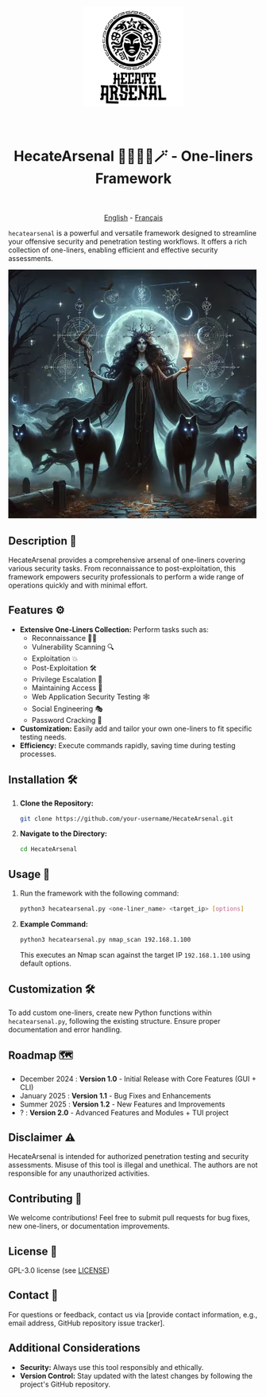 <h1 align="center">
  <img src="img/logo.png" alt="HecateArsenal" width="200px">
  <br>
</h1>

<h1 align="center">
  <br>
    HecateArsenal 🧙🏻‍♀️🔮🪄 - One-liners Framework
  <br>
  <br>
</h1>

<p align="center">
  <a href="https://github.com/Orangiuss/HecateArsenal/blob/main/README.md">English</a> 
    -
  <a href="https://github.com/Orangiuss/HecateArsenal/blob/main/README_FR.md">Français</a>
    <!-- -
  <a href="https://github.com/Orangiuss/HecateArsenal/blob/main/README_CN.md">中文</a>
    -
  <a href="https://github.com/Orangiuss/HecateArsenal/blob/main/README_JP.md">日本語</a> -->
</p>

`hecatearsenal` is a powerful and versatile framework designed to streamline your offensive security and penetration testing workflows. It offers a rich collection of one-liners, enabling efficient and effective security assessments.

![HecateArsenalDemo](img/HecateArsenal.png)

## Description 📝

HecateArsenal provides a comprehensive arsenal of one-liners covering various security tasks. From reconnaissance to post-exploitation, this framework empowers security professionals to perform a wide range of operations quickly and with minimal effort.

## Features ⚙️

- **Extensive One-Liners Collection:** Perform tasks such as:
  - Reconnaissance 🕵️‍♀️
  - Vulnerability Scanning 🔍
  - Exploitation 💥
  - Post-Exploitation 🛠️
  - Privilege Escalation 👑
  - Maintaining Access 🔐
  - Web Application Security Testing 🕸️
  <!-- - Wireless Security Assessments 📡 -->
  - Social Engineering 🎭
  - Password Cracking 🔑
- **Customization:** Easily add and tailor your own one-liners to fit specific testing needs.
- **Efficiency:** Execute commands rapidly, saving time during testing processes.

## Installation 🛠️

1. **Clone the Repository:**

    ```bash
    git clone https://github.com/your-username/HecateArsenal.git
    ```

2. **Navigate to the Directory:**

    ```bash
    cd HecateArsenal
    ```

## Usage 🚀

1. Run the framework with the following command:

    ```bash
    python3 hecatearsenal.py <one-liner_name> <target_ip> [options]
    ```

2. **Example Command:**

    ```bash
    python3 hecatearsenal.py nmap_scan 192.168.1.100
    ```

    This executes an Nmap scan against the target IP `192.168.1.100` using default options.

## Customization 🛠️

To add custom one-liners, create new Python functions within `hecatearsenal.py`, following the existing structure. Ensure proper documentation and error handling.

## Roadmap 🗺

- December 2024️ : **Version 1.0** - Initial Release with Core Features (GUI + CLI)
- January 2025️ : **Version 1.1** - Bug Fixes and Enhancements
- Summer 2025️ : **Version 1.2** - New Features and Improvements
- ? : **Version 2.0** - Advanced Features and Modules + TUI project

## Disclaimer ⚠️

HecateArsenal is intended for authorized penetration testing and security assessments. Misuse of this tool is illegal and unethical. The authors are not responsible for any unauthorized activities.

## Contributing 🤝

We welcome contributions! Feel free to submit pull requests for bug fixes, new one-liners, or documentation improvements.

## License 📜

GPL-3.0 license (see [LICENSE](https://github.com/Orangiuss/HecateArsenal/tree/main?tab=GPL-3.0-1-ov-file))

## Contact 📧

For questions or feedback, contact us via [provide contact information, e.g., email address, GitHub repository issue tracker].

## Additional Considerations

- **Security:** Always use this tool responsibly and ethically.
- **Version Control:** Stay updated with the latest changes by following the project's GitHub repository.
